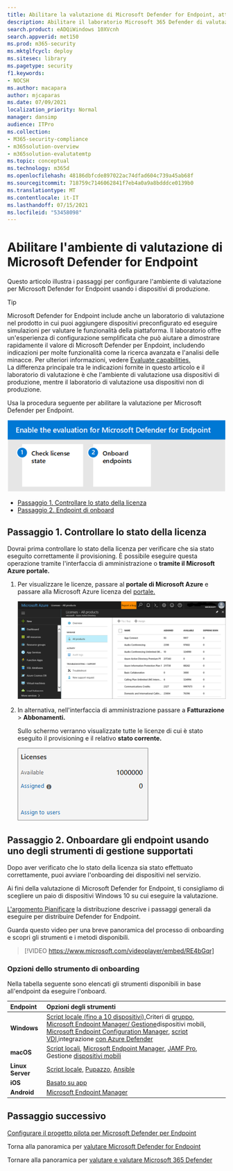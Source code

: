 ```yaml
---
title: Abilitare la valutazione di Microsoft Defender for Endpoint, attivare la valutazione per MDE
description: Abilitare il laboratorio Microsoft 365 Defender di valutazione o l'ambiente pilota, incluso il controllo dello stato della licenza e gli enpoint di onboarding
search.product: eADQiWindows 10XVcnh
search.appverid: met150
ms.prod: m365-security
ms.mktglfcycl: deploy
ms.sitesec: library
ms.pagetype: security
f1.keywords:
- NOCSH
ms.author: macapara
author: mjcaparas
ms.date: 07/09/2021
localization_priority: Normal
manager: dansimp
audience: ITPro
ms.collection:
- M365-security-compliance
- m365solution-overview
- m365solution-evalutatemtp
ms.topic: conceptual
ms.technology: m365d
ms.openlocfilehash: 48186dbfcde897022ac74dfad604c739a45ab68f
ms.sourcegitcommit: 718759c7146062841f7eb4a0a9a8bdddce0139b0
ms.translationtype: MT
ms.contentlocale: it-IT
ms.lasthandoff: 07/15/2021
ms.locfileid: "53458098"
---
```

# <a name="enable-microsoft-defender-for-endpoint-evaluation-environment"></a>Abilitare l'ambiente di valutazione di Microsoft Defender for Endpoint


Questo articolo illustra i passaggi per configurare l'ambiente di valutazione per Microsoft Defender for Endpoint usando i dispositivi di produzione. 


>[!TIP]
>Microsoft Defender for Endpoint include anche un laboratorio di valutazione nel prodotto in cui puoi aggiungere dispositivi preconfigurato ed eseguire simulazioni per valutare le funzionalità della piattaforma. Il laboratorio offre un'esperienza di configurazione semplificata che può aiutare a dimostrare rapidamente il valore di Microsoft Defender per Enpdoint, includendo indicazioni per molte funzionalità come la ricerca avanzata e l'analisi delle minacce. Per ulteriori informazioni, vedere [Evaluate capabilities.](/defender-endpoint/evaluation-lab.md) <br> La differenza principale tra le indicazioni fornite in questo articolo e il laboratorio di valutazione è che l'ambiente di valutazione usa dispositivi di produzione, mentre il laboratorio di valutazione usa dispositivi non di produzione. 

Usa la procedura seguente per abilitare la valutazione per Microsoft Defender per Endpoint.

![Passaggi per abilitare Microsoft Defender per Endpoint nell'ambiente di valutazione di Microsoft Defender](../../media/defender/m365-defender-endpoint-eval-enable-steps.png)

- [Passaggio 1. Controllare lo stato della licenza](#step-1-check-license-state)
- [Passaggio 2. Endpoint di onboard](#step-2-onboard-endpoints-using-any-of-the-supported-management-tools)


## <a name="step-1-check-license-state"></a>Passaggio 1. Controllare lo stato della licenza

Dovrai prima controllare lo stato della licenza per verificare che sia stato eseguito correttamente il provisioning. È possibile eseguire questa operazione tramite l'interfaccia di amministrazione o **tramite il Microsoft Azure portale.**


1. Per visualizzare le licenze, passare al **portale di Microsoft Azure** e passare alla Microsoft Azure licenza del [portale.](https://portal.azure.com/#blade/Microsoft_AAD_IAM/LicensesMenuBlade/Products)

   ![Immagine della pagina Licenze di Azure](../../media/defender/atp-licensing-azure-portal.png)

1. In alternativa, nell'interfaccia di amministrazione passare a **Fatturazione**  >  **Abbonamenti.**

    Sullo schermo verranno visualizzate tutte le licenze di cui è stato eseguito il provisioning e il relativo **stato corrente.**

    ![Immagine delle licenze di fatturazione](../../media/defender/atp-billing-subscriptions.png)

## <a name="step-2-onboard-endpoints-using-any-of-the-supported-management-tools"></a>Passaggio 2. Onboardare gli endpoint usando uno degli strumenti di gestione supportati

Dopo aver verificato che lo stato della licenza sia stato effettuato correttamente, puoi avviare l'onboarding dei dispositivi nel servizio. 

Ai fini della valutazione di Microsoft Defender for Endpoint, ti consigliamo di scegliere un paio di dispositivi Windows 10 su cui eseguire la valutazione. 

[L'argomento Pianificare](../defender-endpoint/deployment-strategy.md) la distribuzione descrive i passaggi generali da eseguire per distribuire Defender for Endpoint.  

Guarda questo video per una breve panoramica del processo di onboarding e scopri gli strumenti e i metodi disponibili.

> [!VIDEO https://www.microsoft.com/videoplayer/embed/RE4bGqr]

### <a name="onboarding-tool-options"></a>Opzioni dello strumento di onboarding

Nella tabella seguente sono elencati gli strumenti disponibili in base all'endpoint da eseguire l'onboard.

Endpoint | Opzioni degli strumenti
:---|:---
**Windows** | [Script locale (fino a 10 dispositivi),](../defender-endpoint/configure-endpoints-script.md)Criteri di [gruppo,](../defender-endpoint/configure-endpoints-gp.md) [Microsoft Endpoint Manager/ Gestione](../defender-endpoint/configure-endpoints-mdm.md)dispositivi mobili, [Microsoft Endpoint Configuration Manager](../defender-endpoint/configure-endpoints-sccm.md), [script VDI,](../defender-endpoint/configure-endpoints-vdi.md)integrazione [con Azure Defender](../defender-endpoint/configure-server-endpoints.md#integration-with-azure-defender)
**macOS** | [Script locali](../defender-endpoint/mac-install-manually.md), [Microsoft Endpoint Manager](../defender-endpoint/mac-install-with-intune.md), [JAMF Pro](../defender-endpoint/mac-install-with-jamf.md), Gestione [dispositivi mobili](../defender-endpoint/mac-install-with-other-mdm.md)
**Linux Server** | [Script locale,](../defender-endpoint/linux-install-manually.md)  [Pupazzo,](../defender-endpoint/linux-install-with-puppet.md)  [Ansible](../defender-endpoint/linux-install-with-ansible.md)
**iOS** | [Basato su app](../defender-endpoint/ios-install.md)
**Android** | [Microsoft Endpoint Manager](../defender-endpoint/android-intune.md)



## <a name="next-step"></a>Passaggio successivo
[Configurare il progetto pilota per Microsoft Defender per Endpoint](eval-defender-endpoint-pilot.md)
 
Torna alla panoramica per [valutare Microsoft Defender for Endpoint](eval-defender-endpoint-overview.md)

Tornare alla panoramica per [valutare e valutare Microsoft 365 Defender](eval-overview.md)